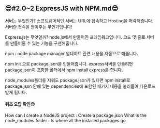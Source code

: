 ## 😎#2.0~2 ExpressJS with NPM.md😎


서버는 무엇인가? 
소프트웨어적인 서버는 URL에 접속하고 Hosting을 허락해줍니다.
서버란 접속을 받아주는 무언가입니다!

Express.js는 무엇일까?
node.js에서 만들어진 프레임워크입니다. 
코드 몇 줄로 서버를 만들어줄 수 있는 기능을 구현해줍니다.

npm : node package manager
업데이트 관련 내용을 자동으로 해줍니다.

npm init 으로 package.json을 만들어줍니다.
express서버을 만들려면 package.json이 포함한 폴더에서 npm install express를 합니다.

node_modules폴더를 지워도 package.json가 있다면 npm install로 package.json 안에 있는 dependencies에 포함된 패키지 내용을 불러들여 다운로드 받게 됩니다.


#### 퀴즈 오답 확인😑

How can I create a NodeJS project : Create a package.json
What is the node_modules folder : Is where all the installed packages go